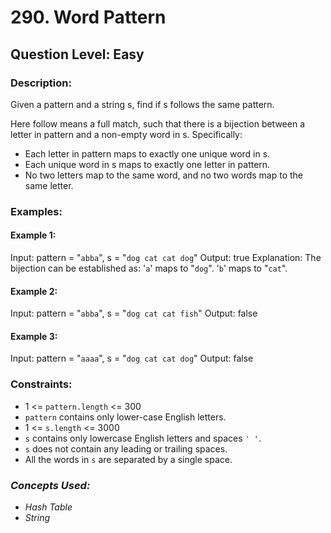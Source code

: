 # 290. Word Pattern
## Question Level: Easy
### Description:
Given a pattern and a string s, find if s follows the same pattern.

Here follow means a full match, such that there is a bijection between a letter in pattern and a non-empty word in s. Specifically:
- Each letter in pattern maps to exactly one unique word in s.
- Each unique word in s maps to exactly one letter in pattern.
- No two letters map to the same word, and no two words map to the same letter.

### Examples:
#### Example 1:
Input: pattern = "`abba`", s = "`dog cat cat dog`"
Output: true
Explanation:
The bijection can be established as:
'`a`' maps to "`dog`".
'`b`' maps to "`cat`".
#### Example 2:
Input: pattern = "`abba`", s = "`dog cat cat fish`"
Output: false
#### Example 3:
Input: pattern = "`aaaa`", s = "`dog cat cat dog`"
Output: false

### Constraints:

- 1 <= `pattern.length` <= 300
- `pattern` contains only lower-case English letters.
- 1 <= `s.length` <= 3000
- `s` contains only lowercase English letters and spaces `' '`.
- `s` does not contain any leading or trailing spaces.
- All the words in `s` are separated by a single space.

### <i>Concepts Used:
- Hash Table
- String</i>